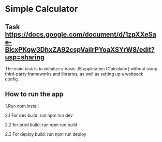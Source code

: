 # Simple Calculator

##  Task https://docs.google.com/document/d/1zpXXeSae-BlcxPKgw3DhxZA92cspVailrPYoaXSYrW8/edit?usp=sharing

The main task is to initialize a basic JS application (Calculator) without using third-party frameworks and libraries, as well as setting up a webpack config.

##  How to run the app

1.Run npm install

2.1 For dev build: run npm run dev

2.2 for prod build: run npm run build

2.3 For deploy build: run npm run deploy

